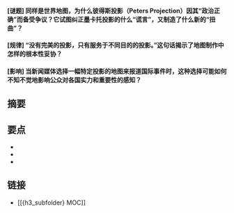 #### [谜题] 同样是世界地图，为什么彼得斯投影（Peters Projection）因其“政治正确”而备受争议？它试图纠正墨卡托投影的什么“谎言”，又制造了什么新的“扭曲”？


#### [规律] “没有完美的投影，只有服务于不同目的的投影。”这句话揭示了地图制作中怎样的根本性妥协？


#### [影响] 当新闻媒体选择一幅特定投影的地图来报道国际事件时，这种选择可能如何不知不觉地影响公众对各国实力和重要性的感知？


## 摘要


## 要点

- 
- 
- 

## 链接

- [[{h3_subfolder} MOC]]
